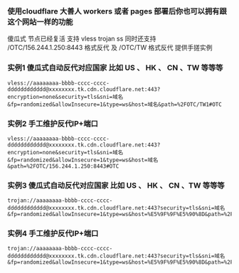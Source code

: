 ### 使用cloudflare 大善人 workers 或者 pages 部署后你也可以拥有跟这个网站一样的功能
傻瓜式 节点已经复活  支持 vless  trojan  ss  同时还支持 /OTC/156.244.1.250:8443  格式反代 及 /OTC/TW 格式反代    提供手搓实例
### 实例1 傻瓜式自动反代对应国家 比如 US 、 HK 、 CN 、TW 等等等
```
vless://aaaaaaaa-bbbb-cccc-cccc-dddddddddddd@xxxxxxxx.tk.cdn.cloudflare.net:443?encryption=none&security=tls&sni=域名&fp=randomized&allowInsecure=1&type=ws&host=域名&path=%2FOTC/TW1#OTC
```
### 实例2 手工维护反代IP+端口
```
vless://aaaaaaaa-bbbb-cccc-cccc-dddddddddddd@xxxxxxxx.tk.cdn.cloudflare.net:443?encryption=none&security=tls&sni=域名&fp=randomized&allowInsecure=1&type=ws&host=域名&path=%2FOTC/156.244.1.250:8443#OTC
```
### 实例3 傻瓜式自动反代对应国家 比如 US 、 HK 、 CN 、TW 等等等
```
trojan://aaaaaaaa-bbbb-cccc-cccc-dddddddddddd@xxxxxxxx.tk.cdn.cloudflare.net:443?security=tls&sni=域名&fp=randomized&allowInsecure=1&type=ws&host=%E5%9F%9F%E5%90%8D&path=%2FOTC/TW1#OTC
```
### 实例4 手工维护反代IP+端口
```
trojan://aaaaaaaa-bbbb-cccc-cccc-dddddddddddd@xxxxxxxx.tk.cdn.cloudflare.net:443?security=tls&sni=域名&fp=randomized&allowInsecure=1&type=ws&host=%E5%9F%9F%E5%90%8D&path=%2FOTC/156.244.1.250:8443#OTC
```
